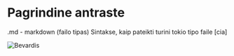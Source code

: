 # Pagrindine antraste

.md - markdown (failo tipas)
Sintakse, kaip pateikti turini tokio  tipo faile [cia]

![Bevardis](https://github.com/GiedreKite/labirintas/assets/167992892/30f4c672-e34d-48ca-bf72-951bb9529d29)
